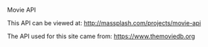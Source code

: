 Movie API 

This API can be viewed at: http://massplash.com/projects/movie-api

The API used for this site came from: https://www.themoviedb.org